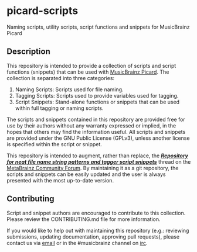 # picard-scripts

Naming scripts, utility scripts, script functions and snippets for MusicBrainz Picard

## Description

This repository is intended to provide a collection of scripts and script functions (snippets) that can be used with [MusicBrainz Picard](https://picard.musicbrainz.org/).  The collection is separated into three categories:

1. Naming Scripts: Scripts used for file naming.
2. Tagging Scripts: Scripts used to provide variables used for tagging.
3. Script Snippets: Stand-alone functions or snippets that can be used within full tagging or naming scripts.

The scripts and snippets contained in this repository are provided free for use by their authors without any warranty expressed or implied, in the hopes that others may find the information useful.  All scripts and snippets are provided under the GNU Public License (GPLv3), unless another license is specified within the script or snippet.

This repository is intended to augment, rather than replace, the [***Repository for neat file name string patterns and tagger script snippets***](https://community.metabrainz.org/t/repository-for-neat-file-name-string-patterns-and-tagger-script-snippets/2786) thread on the [MetaBrainz Community Forum](https://community.metabrainz.org/).  By maintaining it as a git repository, the scripts and snippets can be easily updated and the user is always presented with the most up-to-date version.

## Contributing

Script and snippet authors are encouraged to contribute to this collection.  Please review the CONTRIBUTING.md file for more information.

If you would like to help out with maintaining this repository (e.g.: reviewing submissions, updating documentation, approving pull requests), please contact us via [email](mailto:picard-scripts@rsds.ca) or in the #musicbrainz channel on [irc](https://musicbrainz.org/doc/Communication/IRC).
